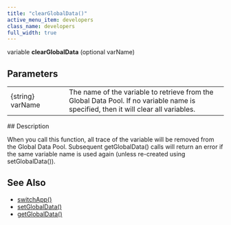 ```yaml
---
title: "clearGlobalData()"
active_menu_item: developers
class_name: developers
full_width: true
---
```



variable **clearGlobalData** (optional varName)

## Parameters

<table>
<tr>
<td width="134">
{string} varName

</td>
<td width="20">
</td>
<td width="750">
The name of the variable to retrieve from the Global Data Pool. If no variable name is specified, then it will clear all variables.

</td>
</tr>
</table>
## Description

When you call this function, all trace of the variable will be removed from the Global Data Pool. Subsequent getGlobalData() calls will return an error if the same variable name is used again (unless re-created using setGlobalData()).

## See Also

 - [switchApp()](/developers/documentation/scripting-apis/client-api/app-functions/switchapp)
 - [setGlobalData()](/developers/documentation/scripting-apis/client-api/global-data-pool-functions/setglobaldata)
 - [getGlobalData()](/developers/documentation/scripting-apis/client-api/global-data-pool-functions/getglobaldata)

